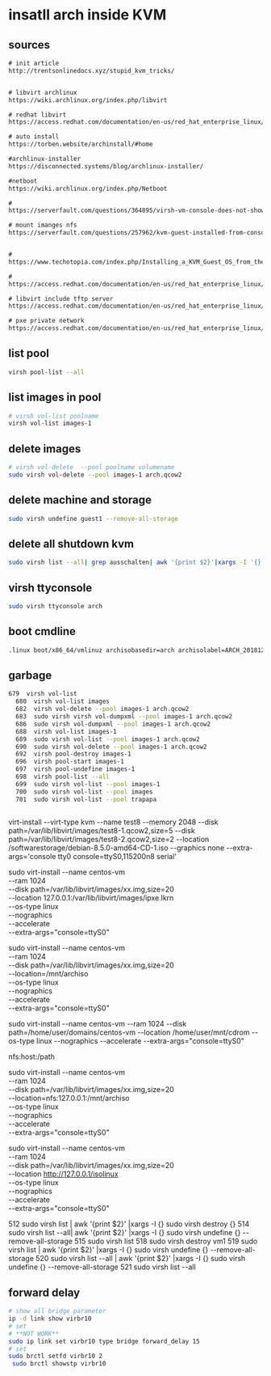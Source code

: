 # insatll arch inside KVM

## sources

```txt
# init article
http://trentsonlinedocs.xyz/stupid_kvm_tricks/


# libvirt archlinux
https://wiki.archlinux.org/index.php/libvirt

# redhat libvirt
https://access.redhat.com/documentation/en-us/red_hat_enterprise_linux/7/html/virtualization_deployment_and_administration_guide/sect-virsh-delete

# auto install
https://torben.website/archinstall/#home

#archlinux-installer
https://disconnected.systems/blog/archlinux-installer/

#netboot
https://wiki.archlinux.org/index.php/Netboot

#
https://serverfault.com/questions/364895/virsh-vm-console-does-not-show-any-output

# mount imanges nfs
https://serverfault.com/questions/257962/kvm-guest-installed-from-console-but-how-to-get-to-the-guests-console


#
https://www.techotopia.com/index.php/Installing_a_KVM_Guest_OS_from_the_Command-line_(virt-install)

#
https://access.redhat.com/documentation/en-us/red_hat_enterprise_linux/6/html/virtualization_host_configuration_and_guest_installation_guide/app_pxe_guest_boot_fail

# libvirt include tftp server
https://access.redhat.com/documentation/en-us/red_hat_enterprise_linux/6/html/virtualization_host_configuration_and_guest_installation_guide/chap-virtualization_host_configuration_and_guest_installation_guide-libvirt_network_booting

# pxe private network
https://access.redhat.com/documentation/en-us/red_hat_enterprise_linux/6/html/virtualization_host_configuration_and_guest_installation_guide/chap-virtualization_host_configuration_and_guest_installation_guide-libvirt_network_booting-boot_using_pxe-libvirt


```

## list pool

```bash
virsh pool-list --all
```

## list images in pool

```bash
# virsh vol-list poolname
virsh vol-list images-1
```

## delete images

```bash
# virsh vol-delete  --pool poolname volumename
sudo virsh vol-delete --pool images-1 arch.qcow2
```

## delete machine and storage

```bash
sudo virsh undefine guest1 --remove-all-storage
```

## delete all shutdown kvm

```bash
sudo virsh list --all| grep ausschalten| awk '{print $2}'|xargs -I '{}' sudo virsh undefine {} --remove-all-storage
```

## virsh ttyconsole

```bash
sudo virsh ttyconsole arch
```

## boot cmdline

```bash
.linux boot/x86_64/vmlinuz archisobasedir=arch archisolabel=ARCH_201812 initrd=boot/intel_ucode.img,boot/amd_ucode.img,boot/x86_64/archiso.img console=ttyS0
```

## garbage

```bash
679  virsh vol-list
  680  virsh vol-list images
  682  virsh vol-delete --pool images-1 arch.qcow2
  683  sudo virsh virsh vol-dumpxml --pool images-1 arch.qcow2
  686  sudo virsh vol-dumpxml --pool images-1 arch.qcow2
  688  virsh vol-list images-1
  689  sudo virsh vol-list --pool images-1 arch.qcow2
  690  sudo virsh vol-delete --pool images-1 arch.qcow2
  692  virsh pool-destroy images-1
  696  virsh pool-start images-1
  697  virsh pool-undefine images-1
  698  virsh pool-list --all
  699  sudo virsh vol-list --pool images-1 
  700  sudo virsh vol-list --pool images
  701  sudo virsh vol-list --pool trapapa
  

```


virt-install --virt-type kvm --name test8 --memory 2048 --disk path=/var/lib/libvirt/images/test8-1.qcow2,size=5 --disk path=/var/lib/libvirt/images/test8-2.qcow2,size=2 --location /softwarestorage/debian-8.5.0-amd64-CD-1.iso --graphics none 
--extra-args='console tty0 console=ttyS0,115200n8 serial'



sudo virt-install --name centos-vm \
--ram 1024 \
--disk path=/var/lib/libvirt/images/xx.img,size=20 \
--location 127.0.0.1:/var/lib/libvirt/images/ipxe.lkrn \
--os-type linux \
--nographics \
--accelerate \
--extra-args="console=ttyS0"


sudo virt-install --name centos-vm \
--ram 1024 \
--disk path=/var/lib/libvirt/images/xx.img,size=20 \
--location=/mnt/archiso \
--os-type linux \
--nographics \
--accelerate \
--extra-args="console=ttyS0"

sudo virt-install --name centos-vm --ram 1024 --disk path=/home/user/domains/centos-vm --location /home/user/mnt/cdrom --os-type linux --nographics --accelerate --extra-args="console=ttyS0"

nfs:host:/path

sudo virt-install --name centos-vm \
--ram 1024 \
--disk path=/var/lib/libvirt/images/xx.img,size=20 \
--location=nfs:127.0.0.1:/mnt/archiso \
--os-type linux \
--nographics \
--accelerate \
--extra-args="console=ttyS0"


sudo virt-install --name centos-vm \
--ram 1024 \
--disk path=/var/lib/libvirt/images/xx.img,size=20 \
--location http://127.0.0.1/isolinux \
--os-type linux \
--nographics \
--accelerate \
--extra-args="console=ttyS0"

512  sudo virsh list | awk '{print $2}' |xargs -I {} sudo virsh destroy {}
  514  sudo virsh list --all| awk '{print $2}' |xargs -I {} sudo virsh undefine  {} --remove-all-storage
  515  sudo virsh list
  518  sudo virsh destroy vm1
  519  sudo virsh list | awk '{print $2}' |xargs -I {} sudo virsh undefine  {} --remove-all-storage
  520  sudo virsh list --all | awk '{print $2}' |xargs -I {} sudo virsh undefine  {} --remove-all-storage
  521  sudo virsh list --all


## forward delay

```bash
# show all bridge parameter
ip -d link show virbr10
# set 
# **NOT WORK**
sudo ip link set virbr10 type bridge forward_delay 15
# set
sudo brctl setfd virbr10 2
 sudo brctl showstp virbr10

```